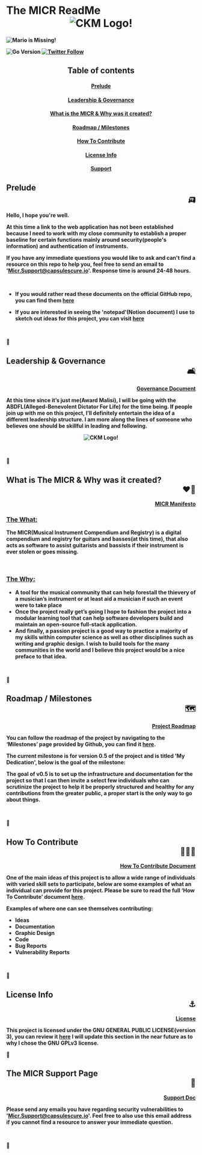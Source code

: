 # The MICR ReadMe <b><div align="center">![CKM Logo!](https://github.com/Unearthlyglow/sveltego/blob/main/images/construct.svg?raw=true)</div>

![Mario is Missing!](https://github.com/Unearthlyglow/sveltego/blob/main/images/readme.svg?raw=true)

![Go Version](https://img.shields.io/badge/go%20version-%3E=1.20-61CFDD.svg?style=flat-square)
[![Twitter Follow](https://img.shields.io/twitter/follow/CCMAnd2Cents)](https://twitter.com/CCMAnd2Cents)

<!-- [![Check it out on repl.it] [TK!NEED](https://repl.it/badge/github/Unearthlyglow/sveltego)](https://replit.com/@AwardMalisi/sveltego#cmd/main.go) 
 Related to Issue #56, once the issue is completed, update the URL above(if need be) then uncomment and double check everything works. -->


## <div align="center"> Table of contents
#### <div align="center">[Prelude](#prelude)
#### <div align="center">[Leadership & Governance](#governance)  
#### <div align="center">[What is the MICR & Why was it created?](#what)
#### <div align="center">[Roadmap / Milestones](#roadmap)  
#### <div align="center">[How To Contribute](#how)
#### <div align="center">[License Info](#license)
#### <div align="center">[Support](#support1)

<a id="prelude"></a>
## Prelude <div align="right"> 🛺 </div>

Hello, I hope you're well.

At this time a link to the web application has not been established because I need to work with my close community to establish a proper baseline for certain functions mainly around security(people's information) and authentication of instruments. 

If you have any immediate questions you would like to ask and can't find a resource on this repo to help you, feel free to send an email to 'Micr.Support@capsulescure.io'. Response time is around 24-48 hours. 

&nbsp;

- If you would rather read these documents on the official GitHub repo, you can find them [here](https://github.com/Unearthlyglow/micr-ccm/tree/main/docs) 

<!-- - If you would like to read the documentation on the web application, you can visit this [link](!NEED) 

&nbsp;

-->

- If you are interested in seeing the 'notepad'(Notion document) I use to sketch out ideas for this project, you can visit [here](https://www.notion.so/capsuleskill/The-Musical-Instrument-Compendium-Registry-The-MICR-WIP-Notes-4649363a91674b16b90835e422cfd8b3)

&nbsp;

<div align="left"> 🔹 </div>

<a id="governance"></a>
## Leadership & Governance <div align="right"> 🛋️ </div>


<b><div align="right" >
[Governance Document](https://the-micr-org.github.io/micr-tome/governance.html)
</div></b>

At this time since it’s just me(Award Malisi), I will be going with the ABDFL(Alleged-Benevolent Dictator For Life) for the time being. If people join up with me on this project, I’ll definitely entertain the idea of a different leadership structure. I am more along the lines of someone who believes one should be skillful in leading and following.

<b><div align="center">![CKM Logo!](https://github.com/Unearthlyglow/sveltego/blob/main/images/ckmlogo.png?raw=true)</div>

&nbsp;

<div align="left"> 🔹 </div>

<a id="what"></a>
## What is The MICR & Why was it created? <div align="right"> ❤️‍🔥 </div>

<b><div align="right" >
[MICR Manifesto](https://the-micr-org.github.io/micr-tome/manifesto.html)
</div></b>

### <ins> The What: </ins>
The MICR(Musical Instrument Compendium and Registry) is a digital compendium and registry for guitars and basses(at this time), that also acts as software to assist guitarists and bassists if their instrument is ever stolen or goes missing. 

&nbsp;

### <ins> The Why: </ins>
- A tool for the musical community that can help forestall the thievery of a musician’s instrument or at least aid a musician if such an event were to take place
- Once the project really get’s going I hope to fashion the project into a modular learning tool that can help software developers build and maintain an open-source full-stack application.
- And finally, a passion project is a good way to practice a majority of my skills within computer science as well as other disciplines such as writing and graphic design. I wish to build tools for the many communities in the world and I believe this project would be a nice preface to that idea.

&nbsp;

<div align="left"> 🔹 </div>

<a id="roadmap"></a>
## Roadmap / Milestones <div align="right"> 🗺️ </div>

<b><div align="right" >
[Project Roadmap](https://github.com/Unearthlyglow/micr-ccm/milestones)
</div></b>

You can follow the roadmap of the project by navigating to the ‘Milestones’ page provided by Github, you can find it [here](https://github.com/Unearthlyglow/micr-ccm/milestones).

The current milestone is for version 0.5 of the project and is titled 'My Dedication', below is the goal of the milestone:

The goal of v0.5 is to set up the infrastructure and documentation for the project so that I can then invite a select few individuals who can scrutinize the project to help it be properly structured and healthy for any contributions from the greater public, a proper start is the only way to go about things.

&nbsp;

<div align="left"> 🔹 </div>

<a id="how"></a>
## How To Contribute <div align="right"> 🧑‍🤝‍🧑 </div>

<b><div align="right">
[How To Contribute Document](https://the-micr-org.github.io/micr-tome/how_to_contribute.html)
</div></b>

One of the main ideas of this project is to allow a wide range of individuals with varied skill sets to participate, below are some examples of what an individual can provide for this project. Please be sure to read the full ‘How To Contribute’ document [here](https://github.com/Unearthlyglow/micr-ccm/blob/main/docs/HOW_TO_CONTRIBUTE.md). 

Examples of where one can see themselves contributing: 

- Ideas
- Documentation
- Graphic Design
- Code
- Bug Reports
- Vulnerability Reports

&nbsp;

<div align="left"> 🔹 </div>

<a id="license"></a>
## License Info <div align="right"> ⚓ </div>

<b><div align="right">
[License](https://the-micr-org.github.io/micr-tome/license.html)
</div></b>

 This project is licensed under the GNU GENERAL PUBLIC LICENSE(version 3), you can review it [here](https://the-micr-org.github.io/micr-tome/license.html) I will update this section in the near future as to why I chose the GNU GPLv3 license. 

 <div align="left"> 🔹 </div>

<a id="support1"></a>
## The MICR Support Page <div align="right"> 🦆 </div>

<b><div align="right">
[Support Doc](https://the-micr-org.github.io/micr-tome/support.html)
</div></b>

Please send any emails you have regarding security vulnerabilities to 
'Micr.Support@capsulescure.io'. Feel free to also use this email address if you cannot find a resource to answer your immediate question. 


&nbsp;

<div align="left"> 🔹 </div>



